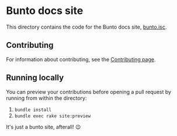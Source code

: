 # Bunto docs site

This directory contains the code for the Bunto docs site, [bunto.isc](http://bunto.isc/).

## Contributing

For information about contributing, see the [Contributing page](http://bunto.isc/docs/contributing/).

## Running locally

You can preview your contributions before opening a pull request by running from within the directory:

1. `bundle install`
2. `bundle exec rake site:preview`

It's just a bunto site, afterall! :wink:
